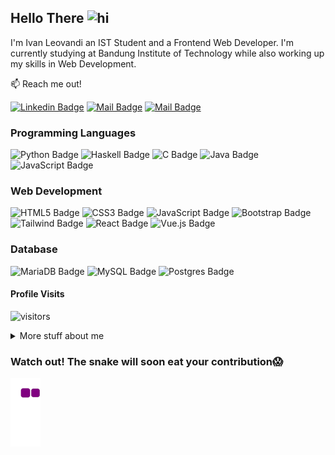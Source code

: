 ## Hello There <img src="https://user-images.githubusercontent.com/1303154/88677602-1635ba80-d120-11ea-84d8-d263ba5fc3c0.gif" width="28px" height="28px" alt="hi">

I'm Ivan Leovandi an IST Student and a Frontend Web Developer. I'm currently studying at Bandung Institute of Technology while also working up my skills in Web Development.

:mailbox: Reach me out!

[![Linkedin Badge](https://img.shields.io/badge/-IvanLeovandi-0e76a8?style=flat&labelColor=0e76a8&logo=linkedin&logoColor=white)](https://www.linkedin.com/in/ivanleovandi/) [![Mail Badge](https://img.shields.io/badge/-@ivanleovandi-e84393?style=flat&labelColor=e84393&logo=instagram&logoColor=white)](https://instagram.com/ivanleovandi) [![Mail Badge](https://img.shields.io/badge/-ivanleovandi-c0392b?style=flat&labelColor=c0392b&logo=gmail&logoColor=white)](mailto:ivanleovandi@gmail.com)


### Programming Languages
![Python Badge](https://img.shields.io/badge/Python-FFD43B?style=for-the-badge&logo=python&logoColor=blue)
![Haskell Badge](https://img.shields.io/badge/Haskell-5e5086?style=for-the-badge&logo=haskell&logoColor=white)
![C Badge](https://img.shields.io/badge/C-00599C?style=for-the-badge&logo=c&logoColor=white)
![Java Badge](https://img.shields.io/badge/Java-ED8B00?style=for-the-badge&logo=java&logoColor=white)
![JavaScript Badge](https://img.shields.io/badge/JavaScript-323330?style=for-the-badge&logo=javascript&logoColor=F7DF1E
)

### Web Development
![HTML5 Badge](https://img.shields.io/badge/HTML5-E34F26?style=for-the-badge&logo=html5&logoColor=white)
![CSS3 Badge](https://img.shields.io/badge/CSS3-1572B6?style=for-the-badge&logo=css3&logoColor=white)
![JavaScript Badge](https://img.shields.io/badge/JavaScript-323330?style=for-the-badge&logo=javascript&logoColor=F7DF1E)
![Bootstrap Badge](	https://img.shields.io/badge/Bootstrap-563D7C?style=for-the-badge&logo=bootstrap&logoColor=white)
![Tailwind Badge](https://img.shields.io/badge/Tailwind_CSS-38B2AC?style=for-the-badge&logo=tailwind-css&logoColor=white)
![React Badge](https://img.shields.io/badge/React-20232A?style=for-the-badge&logo=react&logoColor=61DAFB)
![Vue.js Badge](https://img.shields.io/badge/vuejs-%2335495e.svg?style=for-the-badge&logo=vuedotjs&logoColor=%234FC08D)

### Database
![MariaDB Badge](https://img.shields.io/badge/MariaDB-003545?style=for-the-badge&logo=mariadb&logoColor=white)
![MySQL Badge](https://img.shields.io/badge/MySQL-005C84?style=for-the-badge&logo=mysql&logoColor=white)
![Postgres Badge](https://img.shields.io/badge/postgres-%23316192.svg?style=for-the-badge&logo=postgresql&logoColor=white)
<br />

#### Profile Visits 

![visitors](https://visitor-badge.glitch.me/badge?page_id=IvanLeovandi.IvanLeovandi)

<details>
<summary>
  More stuff about me
</summary>

<br >

#### Coding Stats

<!--START_SECTION:waka-->

```txt
TypeScript   38 mins         █████████████████████████   100.00 %
```

<!--END_SECTION:waka-->

#### Github Stats

![IvanLeovandi's github stats](https://github-readme-stats.vercel.app/api?username=IvanLeovandi&count_private=true&theme=onedark&hide=issues)

[![Top Langs](https://github-readme-stats.vercel.app/api/top-langs/?username=IvanLeovandi&layout=compact&theme=onedark)](https://github.com/IvanLeovandi/github-readme-stats)


![Top Langs](https://github-readme-streak-stats.herokuapp.com/?user=IvanLeovandi&theme=onedark&hide_border=false)

</details>

### Watch out! The snake will soon eat your contribution😱
![snake gif](https://github.com/IvanLeovandi/IvanLeovandi/blob/output/github-contribution-grid-snake.gif)
